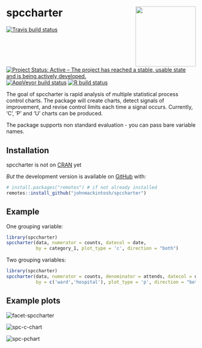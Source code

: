 
<!-- README.md is generated from README.Rmd. Please edit that file -->

# spccharter <img src="man/figures/logo.jpg" width="160px" align="right" />

<!-- badges: start -->

[![Travis build
status](https://travis-ci.com/johnmackintosh/spccharter.svg?branch=master)](https://travis-ci.com/johnmackintosh/spccharter)
[![Project Status: Active – The project has reached a stable, usable
state and is being actively
developed.](https://www.repostatus.org/badges/latest/active.svg)](https://www.repostatus.org/#active)
[![AppVeyor build
status](https://ci.appveyor.com/api/projects/status/github/johnmackintosh/spccharter?branch=master&svg=true)](https://ci.appveyor.com/project/johnmackintosh/spccharter)
[![R build
status](https://github.com/johnmackintosh/spccharter/workflows/R-CMD-check/badge.svg)](https://github.com/johnmackintosh/spccharter/actions)

<!-- badges: end -->

The goal of spccharter is rapid analysis of multiple statistical process
control charts. The package will create charts, detect signals of
improvement, and revise control limits each time a signal occurs.
Currently, ‘C’, ‘P’ and ‘U’ charts can be produced.

The package supports non standard evaluation - you can pass bare
variable names.

## Installation

spccharter is not on [CRAN](https://CRAN.R-project.org) yet

*But* the development version is available on
[GitHub](https://github.com/) with:

``` r
# install.packages("remotes") # if not already installed
remotes::install_github("johnmackintosh/spccharter")
```

## Example

One grouping variable:

``` r
library(spccharter)
spccharter(data, numerator = counts, datecol = date, 
           by = category_1, plot_type = 'c', direction = "both")
```

Two grouping variables:

``` r
library(spccharter)
spccharter(data, numerator = counts, denominator = attends, datecol = date, 
           by = c('ward','hospital'), plot_type = 'p', direction = "both")
```

## Example plots

![facet-spccharter](https://user-images.githubusercontent.com/3278367/84841170-7a516300-b039-11ea-90fb-9a373ac8bc26.PNG)

![spc-c-chart](https://user-images.githubusercontent.com/3278367/84840888-b932e900-b038-11ea-87d0-2e32e99bcdd1.png)

![spc-pchart](https://user-images.githubusercontent.com/3278367/84840901-c3ed7e00-b038-11ea-9377-b7a564433af0.png)
